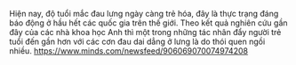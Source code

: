 Hiện nay, độ tuổi mắc đau lưng ngày càng trẻ hóa, đây là thực trạng đáng báo động ở hầu hết các quốc gia trên thế giới. Theo kết quả nghiên cứu gần đây của các nhà khoa học Anh thì một trong những tác nhân đẩy người trẻ tuổi đến gần hơn với các cơn đau dai dẳng ở lưng là do thói quen ngồi nhiều. 
https://www.minds.com/newsfeed/906069070074974208
